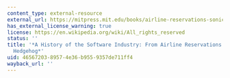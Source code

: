 ```yaml
---
content_type: external-resource
external_url: https://mitpress.mit.edu/books/airline-reservations-sonic-hedgehog
has_external_license_warning: true
license: https://en.wikipedia.org/wiki/All_rights_reserved
status: ''
title: '*A History of the Software Industry: From Airline Reservations to Sonic the
  Hedgehog*'
uid: 46567203-8957-4e36-b955-9357de711ff4
wayback_url: ''
---
```

